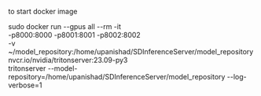 to start docker image

sudo docker run --gpus all --rm -it \
  -p8000:8000 -p8001:8001 -p8002:8002 \
  -v ~/model_repository:/home/upanishad/SDInferenceServer/model_repository \
  nvcr.io/nvidia/tritonserver:23.09-py3 \
  tritonserver --model-repository=/home/upanishad/SDInferenceServer/model_repository --log-verbose=1
